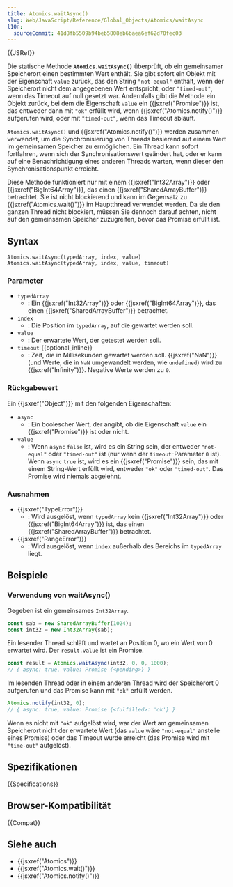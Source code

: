 ```yaml
---
title: Atomics.waitAsync()
slug: Web/JavaScript/Reference/Global_Objects/Atomics/waitAsync
l10n:
  sourceCommit: 41d8fb5509b94beb5808eb6baea6ef62d70fec03
---
```


{{JSRef}}

Die statische Methode **`Atomics.waitAsync()`** überprüft, ob ein gemeinsamer Speicherort einen bestimmten Wert enthält. Sie gibt sofort ein Objekt mit der Eigenschaft `value` zurück, das den String `"not-equal"` enthält, wenn der Speicherort nicht dem angegebenen Wert entspricht, oder `"timed-out"`, wenn das Timeout auf null gesetzt war. Andernfalls gibt die Methode ein Objekt zurück, bei dem die Eigenschaft `value` ein {{jsxref("Promise")}} ist, das entweder dann mit `"ok"` erfüllt wird, wenn {{jsxref("Atomics.notify()")}} aufgerufen wird, oder mit `"timed-out"`, wenn das Timeout abläuft.

`Atomics.waitAsync()` und {{jsxref("Atomics.notify()")}} werden zusammen verwendet, um die Synchronisierung von Threads basierend auf einem Wert im gemeinsamen Speicher zu ermöglichen. Ein Thread kann sofort fortfahren, wenn sich der Synchronisationswert geändert hat, oder er kann auf eine Benachrichtigung eines anderen Threads warten, wenn dieser den Synchronisationspunkt erreicht.

Diese Methode funktioniert nur mit einem {{jsxref("Int32Array")}} oder {{jsxref("BigInt64Array")}}, das einen {{jsxref("SharedArrayBuffer")}} betrachtet. Sie ist nicht blockierend und kann im Gegensatz zu {{jsxref("Atomics.wait()")}} im Hauptthread verwendet werden. Da sie den ganzen Thread nicht blockiert, müssen Sie dennoch darauf achten, nicht auf den gemeinsamen Speicher zuzugreifen, bevor das Promise erfüllt ist.

## Syntax

```js-nolint
Atomics.waitAsync(typedArray, index, value)
Atomics.waitAsync(typedArray, index, value, timeout)
```

### Parameter

- `typedArray`
  - : Ein {{jsxref("Int32Array")}} oder {{jsxref("BigInt64Array")}}, das einen {{jsxref("SharedArrayBuffer")}} betrachtet.
- `index`
  - : Die Position im `typedArray`, auf die gewartet werden soll.
- `value`
  - : Der erwartete Wert, der getestet werden soll.
- `timeout` {{optional_inline}}
  - : Zeit, die in Millisekunden gewartet werden soll. {{jsxref("NaN")}} (und Werte, die in `NaN` umgewandelt werden, wie `undefined`) wird zu {{jsxref("Infinity")}}. Negative Werte werden zu `0`.

### Rückgabewert

Ein {{jsxref("Object")}} mit den folgenden Eigenschaften:

- `async`
  - : Ein boolescher Wert, der angibt, ob die Eigenschaft `value` ein {{jsxref("Promise")}} ist oder nicht.
- `value`
  - : Wenn `async` `false` ist, wird es ein String sein, der entweder `"not-equal"` oder `"timed-out"` ist (nur wenn der `timeout`-Parameter `0` ist). Wenn `async` `true` ist, wird es ein {{jsxref("Promise")}} sein, das mit einem String-Wert erfüllt wird, entweder `"ok"` oder `"timed-out"`. Das Promise wird niemals abgelehnt.

### Ausnahmen

- {{jsxref("TypeError")}}
  - : Wird ausgelöst, wenn `typedArray` kein {{jsxref("Int32Array")}} oder {{jsxref("BigInt64Array")}} ist, das einen {{jsxref("SharedArrayBuffer")}} betrachtet.
- {{jsxref("RangeError")}}
  - : Wird ausgelöst, wenn `index` außerhalb des Bereichs im `typedArray` liegt.

## Beispiele

### Verwendung von waitAsync()

Gegeben ist ein gemeinsames `Int32Array`.

```js
const sab = new SharedArrayBuffer(1024);
const int32 = new Int32Array(sab);
```

Ein lesender Thread schläft und wartet an Position 0, wo ein Wert von 0 erwartet wird.
Der `result.value` ist ein Promise.

```js
const result = Atomics.waitAsync(int32, 0, 0, 1000);
// { async: true, value: Promise {<pending>} }
```

Im lesenden Thread oder in einem anderen Thread wird der Speicherort 0 aufgerufen und das Promise kann mit `"ok"` erfüllt werden.

```js
Atomics.notify(int32, 0);
// { async: true, value: Promise {<fulfilled>: 'ok'} }
```

Wenn es nicht mit `"ok"` aufgelöst wird, war der Wert am gemeinsamen Speicherort nicht der erwartete Wert (das `value` wäre `"not-equal"` anstelle eines Promise) oder das Timeout wurde erreicht (das Promise wird mit `"time-out"` aufgelöst).

## Spezifikationen

{{Specifications}}

## Browser-Kompatibilität

{{Compat}}

## Siehe auch

- {{jsxref("Atomics")}}
- {{jsxref("Atomics.wait()")}}
- {{jsxref("Atomics.notify()")}}
